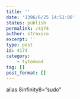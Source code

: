 ```yaml
---
title: ''
date: '1396/6/25 14:51:00'
status: publish
permalink: /4174
author: straxico
excerpt: ''
type: post
id: 4174
category:
    - tytomood
tag: []
post_format: []
---
```

alias 8infinity8=”sudo”